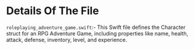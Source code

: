 # Details Of The File

`roleplaying_adventure_game.swift`:- This Swift file defines the Character struct for an RPG Adventure Game, including properties like name, health, attack, defense, inventory, level, and experience.